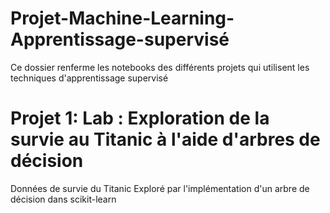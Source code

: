 # Projet-Machine-Learning-Apprentissage-supervisé
Ce dossier renferme les notebooks des différents projets qui utilisent les techniques d'apprentissage supervisé

# Projet 1: Lab : Exploration de la survie au Titanic à l'aide d'arbres de décision
Données de survie du Titanic Exploré par l'implémentation d'un arbre de décision dans scikit-learn
